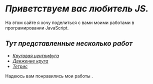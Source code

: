 # _Приветствуем вас любитель JS._

На этом сайте я хочу поделиться с вами моими работами в програмировании JavaScript.
## *Тут представленные несколько работ*
 - [*Круговая центрифуга*](https://lordostom.github.io/project/ellipseMove/) 
 - [*Движение круга*](https://lordostom.github.io/project/erzaem/)
 - [*Тетрис*](https://lordostom.github.io/project/tetris/)
 
Надеюсь вам понравились мои работы .

<img src="https://upload.wikimedia.org/wikipedia/commons/thumb/8/85/Smiley.svg/1200px-Smiley.svg.png" width=10 >

